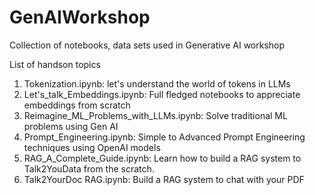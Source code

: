 # GenAIWorkshop
Collection of notebooks, data sets used in Generative AI workshop

List of handson topics

1) Tokenization.ipynb: let's understand the world of tokens in LLMs
2) Let's_talk_Embeddings.ipynb: Full fledged notebooks to appreciate embeddings from scratch
3) Reimagine_ML_Problems_with_LLMs.ipynb: Solve traditional ML problems using Gen AI
4) Prompt_Engineering.ipynb: Simple to Advanced Prompt Engineering techniques using OpenAI models
5) RAG_A_Complete_Guide.ipynb: Learn how to build a RAG system to Talk2YouData from the scratch.
6) Talk2YourDoc RAG.ipynb: Build a RAG system to chat with your PDF
